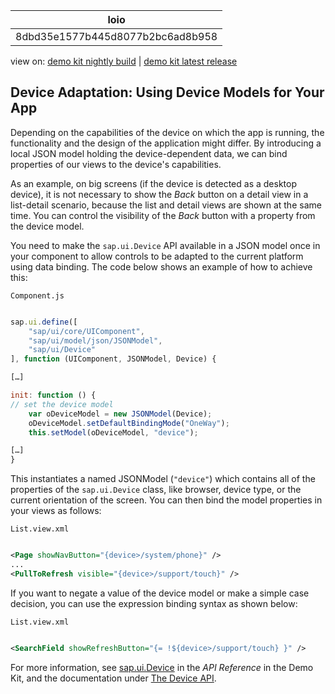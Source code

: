 <!-- loio8dbd35e1577b445d8077b2bc6ad8b958 -->

| loio |
| -----|
| 8dbd35e1577b445d8077b2bc6ad8b958 |

<div id="loio">

view on: [demo kit nightly build](https://sdk.openui5.org/nightly/#/topic/8dbd35e1577b445d8077b2bc6ad8b958) | [demo kit latest release](https://sdk.openui5.org/topic/8dbd35e1577b445d8077b2bc6ad8b958)</div>

## Device Adaptation: Using Device Models for Your App

Depending on the capabilities of the device on which the app is running, the functionality and the design of the application might differ. By introducing a local JSON model holding the device-dependent data, we can bind properties of our views to the device's capabilities.

As an example, on big screens \(if the device is detected as a desktop device\), it is not necessary to show the *Back* button on a detail view in a list-detail scenario, because the list and detail views are shown at the same time. You can control the visibility of the *Back* button with a property from the device model.

You need to make the `sap.ui.Device` API available in a JSON model once in your component to allow controls to be adapted to the current platform using data binding. The code below shows an example of how to achieve this:

`Component.js`

```js

sap.ui.define([
	"sap/ui/core/UIComponent",
	"sap/ui/model/json/JSONModel",
	"sap/ui/Device"
], function (UIComponent, JSONModel, Device) {

[…]

init: function () {
// set the device model
	var oDeviceModel = new JSONModel(Device);
	oDeviceModel.setDefaultBindingMode("OneWay");
	this.setModel(oDeviceModel, "device");

[…]
}
```

This instantiates a named JSONModel \(`"device"`\) which contains all of the properties of the `sap.ui.Device` class, like browser, device type, or the current orientation of the screen. You can then bind the model properties in your views as follows:

`List.view.xml`

```xml

<Page showNavButton="{device>/system/phone}" />
...
<PullToRefresh visible="{device>/support/touch}" />
```

If you want to negate a value of the device model or make a simple case decision, you can use the expression binding syntax as shown below:

`List.view.xml`

```xml

<SearchField showRefreshButton="{= !${device>/support/touch} }" />
```

For more information, see [sap.ui.Device](https://sdk.openui5.org/api/sap.ui.Device) in the *API Reference* in the Demo Kit, and the documentation under [The Device API](The_Device_API_69a8e46.md).

